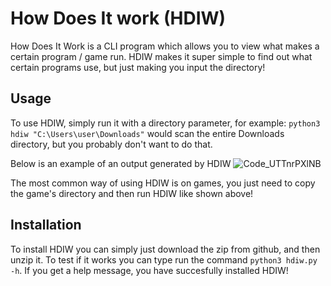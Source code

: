 # How Does It work (HDIW)

How Does It Work is a CLI program which allows you to view what makes a certain program / game run. HDIW makes it super simple to find out what certain programs use, but just making you input the directory!

## Usage

To use HDIW, simply run it with a directory parameter, for example: `python3 hdiw "C:\Users\user\Downloads"` would scan the entire Downloads directory, but you probably don't want to do that.

Below is an example of an output generated by HDIW
![Code_UTTnrPXlNB](https://i.imgur.com/7Jdq5l8.png)

The most common way of using HDIW is on games, you just need to copy the game's directory and then run HDIW like shown above!

## Installation

To install HDIW you can simply just download the zip from github, and then unzip it. To test if it works you can type run the command `python3 hdiw.py -h`. If you get a help message, you have succesfully installed HDIW!
